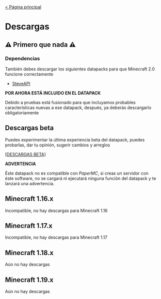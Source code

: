 [< Página principal](https://tacozyt.github.io/mc2.0)

# Descargas

## ⚠️ Primero que nada ⚠️

### Dependencias

También debes descargar los siguientes datapacks para que Minecraft 2.0 funcione correctamente

 - [SteveAPI](https://github.com/tacozyt/steveapi/releases/latest)

**POR AHORA ESTÁ INCLUIDO EN EL DATAPACK**

Debido a pruebas está fusionado para que incluyamos probables características nuevas a ese datapack, después, ya deberás descargarlo obligatoriamente

## Descargas beta
Puedes experimentar la última experiencia beta del datapack, puedes probarlas, dar tu opinión, sugerir cambios y arreglos

[[DESCARGAS BETA]](https://tacozyt.github.io/mc2.0/downloadsbeta)

**ADVERTENCIA**

Éste datapack no es compatible con *PaperMC*, si creas un servidor con éste software, no se cargará ni ejecutará ninguna función del datapack y te lanzará una advertencia.

## Minecraft 1.16.x

Incompatible, no hay descargas para Minecraft 1.16

## Minecraft 1.17.x

Incompatible, no hay descargas para Minecraft 1.17

## Minecraft 1.18.x

Aún no hay descargas

## Minecraft 1.19.x

Aún no hay descargas
